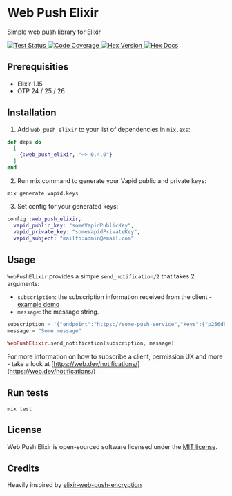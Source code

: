 
# Web Push Elixir

Simple web push library for Elixir

<a href="https://github.com/midarrlabs/web-push-elixir/actions/workflows/test.yml">
    <img src="https://github.com/midarrlabs/web-push-elixir/actions/workflows/test.yml/badge.svg" alt="Test Status">
</a>
<a href="https://codecov.io/gh/midarrlabs/web-push-elixir">
    <img src="https://codecov.io/gh/midarrlabs/web-push-elixir/branch/main/graph/badge.svg?token=8PJVJG09RK&style=flat-square" alt="Code Coverage">
</a>
<a href="https://hex.pm/packages/web_push_elixir">
    <img alt="Hex Version" src="https://img.shields.io/hexpm/v/web_push_elixir.svg">
</a>
<a href="https://hexdocs.pm/web_push_elixir">
    <img alt="Hex Docs" src="http://img.shields.io/badge/api-docs-blue.svg?style=flat">
</a>


## Prerequisities

* Elixir 1.15
* OTP 24 / 25 / 26

## Installation

1. Add `web_push_elixir` to your list of dependencies in `mix.exs`:

```elixir
def deps do
  [
    {:web_push_elixir, "~> 0.4.0"}
  ]
end
```

2. Run mix command to generate your Vapid public and private keys:

```commandline
mix generate.vapid.keys
```

3. Set config for your generated keys:

```elixir
config :web_push_elixir,
  vapid_public_key: "someVapidPublicKey",
  vapid_private_key: "someVapidPrivateKey",
  vapid_subject: "mailto:admin@email.com"
```

## Usage

`WebPushElixir` provides a simple `send_notification/2` that takes 2 arguments:

* `subscription`: the subscription information received from the client - [example demo](https://midarrlabs.github.io/web-push-elixir/)
* `message`: the message string.

```elixir
subscription = '{"endpoint":"https://some-push-service","keys":{"p256dh":"BNcRdreALRFXTkOOUHK1EtK2wtaz5Ry4YfYCA_0QTpQtUbVlUls0VJXg7A8u-Ts1XbjhazAkj7I99e8QcYP7DkM=","auth":"tBHItJI5svbpez7KI4CCXg=="}}'
message = "Some message"

WebPushElixir.send_notification(subscription, message)
```

For more information on how to subscribe a client, permission UX and more - take a look at [https://web.dev/notifications/](https://web.dev/notifications/)

## Run tests

```commandline
mix test
```

## License

Web Push Elixir is open-sourced software licensed under the [MIT license](LICENSE).


## Credits

Heavily inspired by [elixir-web-push-encryption](https://github.com/danhper/elixir-web-push-encryption)
